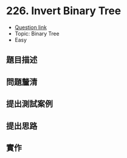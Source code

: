 # 226. Invert Binary Tree

- [Question link](https://leetcode.com/problems/invert-binary-tree)
- Topic: Binary Tree
- Easy

## 題目描述



## 問題釐清


## 提出測試案例


## 提出思路


## 實作

